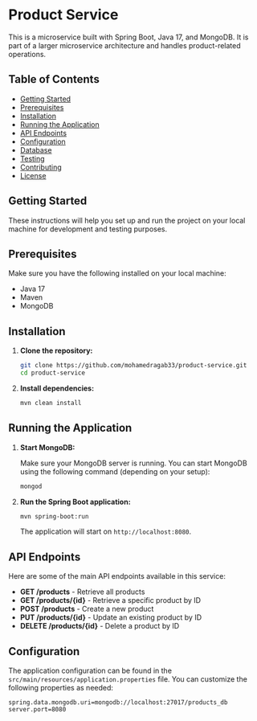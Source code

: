 # Product Service

This is a microservice built with Spring Boot, Java 17, and MongoDB. It is part of a larger microservice architecture and handles product-related operations.

## Table of Contents
- [Getting Started](#getting-started)
- [Prerequisites](#prerequisites)
- [Installation](#installation)
- [Running the Application](#running-the-application)
- [API Endpoints](#api-endpoints)
- [Configuration](#configuration)
- [Database](#database)
- [Testing](#testing)
- [Contributing](#contributing)
- [License](#license)

## Getting Started

These instructions will help you set up and run the project on your local machine for development and testing purposes.

## Prerequisites

Make sure you have the following installed on your local machine:

- Java 17
- Maven
- MongoDB

## Installation

1. **Clone the repository:**

    ```bash
    git clone https://github.com/mohamedragab33/product-service.git
    cd product-service
    ```

2. **Install dependencies:**

    ```bash
    mvn clean install
    ```

## Running the Application

1. **Start MongoDB:**

    Make sure your MongoDB server is running. You can start MongoDB using the following command (depending on your setup):

    ```bash
    mongod
    ```

2. **Run the Spring Boot application:**

    ```bash
    mvn spring-boot:run
    ```

    The application will start on `http://localhost:8080`.

## API Endpoints

Here are some of the main API endpoints available in this service:

- **GET /products** - Retrieve all products
- **GET /products/{id}** - Retrieve a specific product by ID
- **POST /products** - Create a new product
- **PUT /products/{id}** - Update an existing product by ID
- **DELETE /products/{id}** - Delete a product by ID

## Configuration

The application configuration can be found in the `src/main/resources/application.properties` file. You can customize the following properties as needed:

```properties
spring.data.mongodb.uri=mongodb://localhost:27017/products_db
server.port=8080
